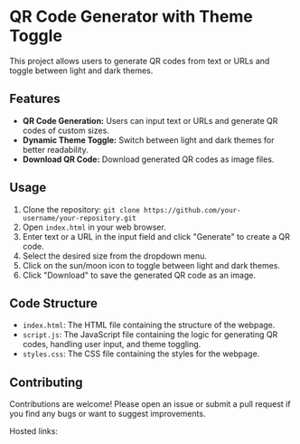# QR Code Generator with Theme Toggle

This project allows users to generate QR codes from text or URLs and toggle between light and dark themes.

## Features

- **QR Code Generation:** Users can input text or URLs and generate QR codes of custom sizes.
- **Dynamic Theme Toggle:** Switch between light and dark themes for better readability.
- **Download QR Code:** Download generated QR codes as image files.

## Usage

1. Clone the repository: `git clone https://github.com/your-username/your-repository.git`
2. Open `index.html` in your web browser.
3. Enter text or a URL in the input field and click "Generate" to create a QR code.
4. Select the desired size from the dropdown menu.
5. Click on the sun/moon icon to toggle between light and dark themes.
6. Click "Download" to save the generated QR code as an image.

## Code Structure

- `index.html`: The HTML file containing the structure of the webpage.
- `script.js`: The JavaScript file containing the logic for generating QR codes, handling user input, and theme toggling.
- `styles.css`: The CSS file containing the styles for the webpage.

## Contributing

Contributions are welcome! Please open an issue or submit a pull request if you find any bugs or want to suggest improvements.

Hosted links:
